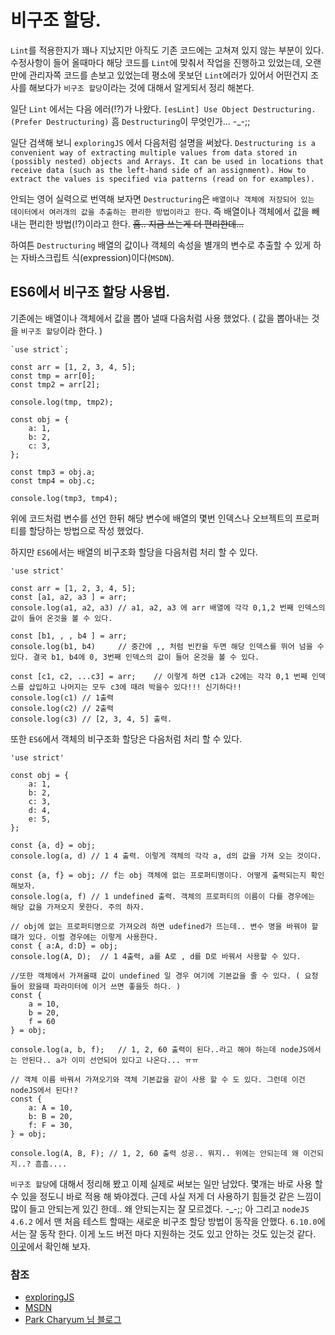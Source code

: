 # 비구조 할당.
`Lint`를 적용한지가 꽤나 지났지만 아직도 기존 코드에는 고쳐져 있지 않는 부분이 있다. 수정사항이 들어 올때마다 해당 코드를 `Lint`에 맞춰서 작업을 진행하고 있었는데, 오랜만에 관리자쪽 코드를 손보고 있었는데 평소에 못보던 `Lint`에러가 있어서 어떤건지 조사를 해보다가 `비구조 할당`이라는 것에 대해서 알게되서 정리 해본다.

일단 `Lint` 에서는 다음 에러(!?)가 나왔다.
`[esLint] Use Object Destructuring. (Prefer Destructuring)`
흠 `Destructuring`이 무엇인가... -_-;;

일단 검색해 보니 `exploringJS` 에서 다음처럼 설명을 써놨다.
`Destructuring is a convenient way of extracting multiple values from data stored in (possibly nested) objects and Arrays. It can be used in locations that receive data (such as the left-hand side of an assignment). How to extract the values is specified via patterns (read on for examples).`

안되는 영어 실력으로 번역해 보자면 `Destructuring`은 `배열이나 객체에 저장되어 있는 데이터에서 여러개의 값을 추출하는 편리한 방법이라고 한다`. 즉 배열이나 객체에서 값을 빼내는 편리한 방법(!?)이라고 한다. ~~흠.. 지금 쓰는게 더 편리한데...~~

하여튼 `Destructuring` 배열의 값이나 객체의 속성을 별개의 변수로 추출할 수 있게 하는 자바스크립트 식(expression)이다(`MSDN`).

## ES6에서 비구조 할당 사용법.

기존에는 배열이나 객체에서 값을 뽑아 낼때 다음처럼 사용 했었다.
( 값을 뽑아내는 것을 `비구조 할당`이라 한다. )
``` JS
`use strict`;

const arr = [1, 2, 3, 4, 5];
const tmp = arr[0];
const tmp2 = arr[2];

console.log(tmp, tmp2);

const obj = {
    a: 1,
    b: 2,
    c: 3,
};

const tmp3 = obj.a;
const tmp4 = obj.c;

console.log(tmp3, tmp4);
```
위에 코드처럼 변수를 선언 한뒤 해당 변수에 배열의 몇번 인덱스나 오브젝트의 프로퍼티를 할당하는 방법으로 작성 했었다.

하지만 `ES6`에서는 배열의 비구조화 할당을 다음처럼 처리 할 수 있다.

``` JS
'use strict'

const arr = [1, 2, 3, 4, 5];
const [a1, a2, a3 ] = arr;
console.log(a1, a2, a3) // a1, a2, a3 에 arr 배열에 각각 0,1,2 번째 인덱스의 값이 들어 온것을 볼 수 있다.

const [b1, , , b4 ] = arr;
console.log(b1, b4)     // 중간에 ,, 처럼 빈칸을 두면 해당 인덱스를 뛰어 넘을 수 있다. 결국 b1, b4에 0, 3번째 인덱스의 값이 들어 온것을 볼 수 있다.

const [c1, c2, ...c3] = arr;    // 이렇게 하면 c1과 c2에는 각각 0,1 번째 인덱스를 삽입하고 나머지는 모두 c3에 때려 박을수 있다!!! 신기하다!!
console.log(c1) // 1출력
console.log(c2) // 2출력
console.log(c3) // [2, 3, 4, 5] 출력.
```
또한 `ES6`에서 객체의 비구조화 할당은 다음처럼 처리 할 수 있다.
``` JS
'use strict'

const obj = {
    a: 1,
    b: 2,
    c: 3,
    d: 4,
    e: 5,
};

const {a, d} = obj;
console.log(a, d) // 1 4 출력. 이렇게 객체의 각각 a, d의 값을 가져 오는 것이다.

const {a, f} = obj; // f는 obj 객체에 없는 프로퍼티명이다. 어떻게 출력되는지 확인해보자.
console.log(a, f) // 1 undefined 출력. 객체의 프로퍼티의 이름이 다를 경우에는 해당 값을 가져오지 못한다. 주의 하자.

// obj에 없는 프로퍼티명으로 가져오려 하면 udefined가 뜨는데.. 변수 명을 바꿔야 할 떄가 있다. 이럴 경우에는 이렇게 사용한다.
const { a:A, d:D} = obj;
console.log(A, D);  // 1 4출력, a를 A로 , d를 D로 바꿔서 사용할 수 있다.

//또한 객체에서 가져올때 값이 undefined 일 경우 여기에 기본값을 줄 수 있다. ( 요청 들어 왔을때 파라미터에 이거 쓰면 좋을듯 하다. )
const {
    a = 10,
    b = 20,
    f = 60
} = obj;

console.log(a, b, f);   // 1, 2, 60 출력이 된다..라고 해야 하는데 nodeJS에서는 안된다.. a가 이미 선언되어 있다고 나온다... ㅠㅠ

// 객체 이름 바꿔서 가져오기와 객체 기본값을 같이 사용 할 수 도 있다. 그런데 이건 nodeJS에서 된다!?
const {
    a: A = 10,
    b: B = 20,
    f: F = 30,
} = obj;

console.log(A, B, F); // 1, 2, 60 출력 성공.. 뭐지.. 위에는 안되는데 왜 이건되지..? 흠흠....
```

`비구조 할당`에 대해서 정리해 봤고 이제 실제로 써보는 일만 남았다.
몇개는 바로 사용 할 수 있을 정도니 바로 적용 해 봐야겠다.
근데 사실 저게 더 사용하기 힘들것 같은 느낌이 많이 들고 안되는게 있긴 한데..
왜 안되는지는 잘 모르겠다. -_-;;
아 그리고 `nodeJS 4.6.2` 에서 맨 처음 테스트 할때는 새로운 비구조 할당 방법이 동작을 안했다.
`6.10.0`에서는 잘 동작 한다. 이게 노드 버전 마다 지원하는 것도 있고 안하는 것도 있는것 같다.
[이곳](http://node.green/#ES2015-syntax-destructuring--parameters-with-astral-plane-strings)에서 확인해 보자.

### 참조
* [exploringJS](http://exploringjs.com/es6/ch_destructuring.html)
* [MSDN](https://developer.mozilla.org/ko/docs/Web/JavaScript/Reference/Operators/Destructuring_assignment)
* [Park Charyum 님 블로그](http://memory.today/dev/post/10)
